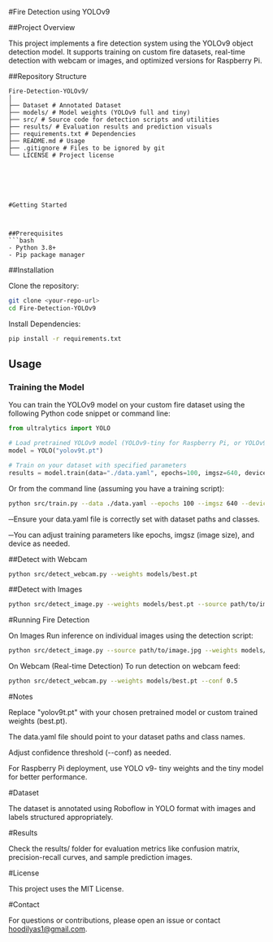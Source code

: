 
#Fire Detection using YOLOv9


##Project Overview

This project implements a fire detection system using the YOLOv9 object detection model. It supports training on custom fire datasets, real-time detection with webcam or images, and optimized versions for Raspberry Pi.





##Repository Structure
```text
Fire-Detection-YOLOv9/
│
├── Dataset # Annotated Dataset
├── models/ # Model weights (YOLOv9 full and tiny)
├── src/ # Source code for detection scripts and utilities
├── results/ # Evaluation results and prediction visuals
├── requirements.txt # Dependencies
├── README.md # Usage
├── .gitignore # Files to be ignored by git
└── LICENSE # Project license






#Getting Started



##Prerequisites
```bash
- Python 3.8+
- Pip package manager
```
##Installation

Clone the repository:

```bash
git clone <your-repo-url>
cd Fire-Detection-YOLOv9
```
Install Dependencies:

```bash
pip install -r requirements.txt
```








## Usage

### Training the Model

You can train the YOLOv9 model on your custom fire dataset using the following Python code snippet or command line:

```python
from ultralytics import YOLO

# Load pretrained YOLOv9 model (YOLOv9-tiny for Raspberry Pi, or YOLOv9c for full)
model = YOLO("yolov9t.pt")

# Train on your dataset with specified parameters
results = model.train(data="./data.yaml", epochs=100, imgsz=640, device=[0,1])
```


Or from the command line (assuming you have a training script):

```bash
python src/train.py --data ./data.yaml --epochs 100 --imgsz 640 --device 0 1
```

─Ensure your data.yaml file is correctly set with dataset paths and classes.

─You can adjust training parameters like epochs, imgsz (image size), and device as needed.



##Detect with Webcam

```bash
python src/detect_webcam.py --weights models/best.pt
```

##Detect with Images

```bash
python src/detect_image.py --weights models/best.pt --source path/to/images
```



#Running Fire Detection


On Images
Run inference on individual images using the detection script:

```bash
python src/detect_image.py --source path/to/image.jpg --weights models/best.pt --conf 0.5
```




On Webcam (Real-time Detection)
To run detection on webcam feed:


```bash
python src/detect_webcam.py --weights models/best.pt --conf 0.5
```




#Notes


Replace "yolov9t.pt" with your chosen pretrained model or custom trained weights (best.pt).

The data.yaml file should point to your dataset paths and class names.

Adjust confidence threshold (--conf) as needed.

For Raspberry Pi deployment, use YOLO v9- tiny weights and the tiny model for better performance.




#Dataset

The dataset is annotated using Roboflow in YOLO format with images and labels structured appropriately.





#Results

Check the results/ folder for evaluation metrics like confusion matrix, precision-recall curves, and sample prediction images.




#License

This project uses the MIT License.




#Contact

For questions or contributions, please open an issue or contact hoodilyas1@gmail.com.


